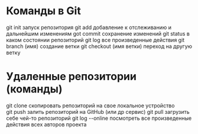 # Команды в Git

git init запуск репозитория
git add добавление к отслеживанию и дальнейшим изменениям
got commit сохранение изменений
git status в каком состоянии репозиторий
git log все произведенные действия
git branch (имя) создание ветки
git checkout (имя ветки) переход на другую ветку

# Удаленные репозитории (команды) 

git clone скопировать репозиторий на свое локальное устройство    
git push залить репозиторий на GitHub (или др сервис)
git pull загрузить себе чей-то репозиторий
git log --online посмотреть все произведенные действия всех авторов проекта